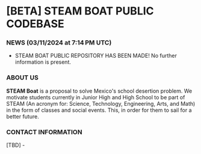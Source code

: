 # [BETA] STEAM BOAT PUBLIC CODEBASE
### NEWS (03/11/2024 at 7:14 PM UTC)
- STEAM BOAT PUBLIC REPOSITORY HAS BEEN MADE! No further information is present.

### ABOUT US
**STEAM Boat** is a proposal to solve Mexico's school desertion problem. We motivate students currently in Junior High and High School to be part of STEAM (An acronym for: Science, Technology, Engineering, Arts, and Math) in the form of classes and social events. This, in order for them to sail for a better future.

### CONTACT INFORMATION
[TBD] -
